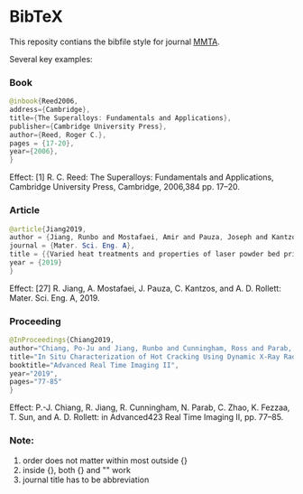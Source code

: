 # BibTeX
This reposity contians the bibfile style for journal [MMTA](https://www.springer.com/journal/11661).

Several key examples:

### Book
```java
@inbook{Reed2006, 
address={Cambridge},
title={The Superalloys: Fundamentals and Applications}, 
publisher={Cambridge University Press},
author={Reed, Roger C.}, 
pages = {17-20},
year={2006},
}
```

Effect: [1] R. C. Reed: The Superalloys: Fundamentals and Applications, Cambridge University Press, Cambridge, 2006,384
pp. 17–20.

### Article
```Java
@article{Jiang2019,
author = {Jiang, Runbo and Mostafaei, Amir and Pauza, Joseph and Kantzos, Christopher and Rollett, Anthony D.},
journal = {Mater. Sci. Eng. A},
title = {{Varied heat treatments and properties of laser powder bed printed Inconel 718}},
year = {2019}
}
```
Effect: [27] R. Jiang, A. Mostafaei, J. Pauza, C. Kantzos, and A. D. Rollett: Mater. Sci. Eng. A, 2019.

### Proceeding
```Java
@InProceedings{Chiang2019,
author="Chiang, Po-Ju and Jiang, Runbo and Cunningham, Ross and Parab, Niranjan and Zhao, Cang and Fezzaa, Kamel and Sun, Tao and Rollett, Anthony D.",
title="In Situ Characterization of Hot Cracking Using Dynamic X-Ray Radiography",
booktitle="Advanced Real Time Imaging II",
year="2019",
pages="77-85"
}
```

Effect: P.-J. Chiang, R. Jiang, R. Cunningham, N. Parab, C. Zhao, K. Fezzaa, T. Sun, and A. D. Rollett: in Advanced423
Real Time Imaging II, pp. 77–85.

### Note: 
1. order does not matter within most outside {}
2. inside {}, both {} and "" work
3. journal title has to be abbreviation
